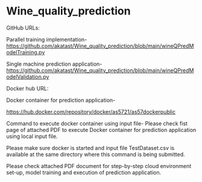 # Wine_quality_prediction

GitHub URLs:

Parallel training implementation-
https://github.com/akatast/Wine_quality_prediction/blob/main/wineQPredModelTraining.py

Single machine prediction application-
https://github.com/akatast/Wine_quality_prediction/blob/main/wineQPredModelValidation.py

Docker hub URL:

Docker container for prediction application-

https://hub.docker.com/repository/docker/as5721/as57dockerpublic

Command to execute docker container using input file-
Please check fist page of attached PDF to execute Docker container for prediction application using local input file.

Please make sure docker is started and input file TestDataset.csv is available at the same directory where this command is being submitted.

Please check attached PDF document for step-by-step cloud environment set-up, model training and execution of prediction application.
